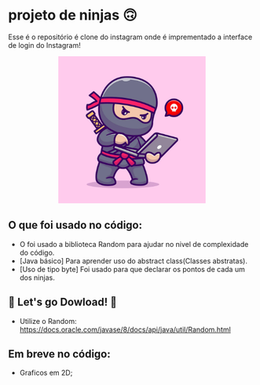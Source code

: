 # projeto de ninjas 🙃

Esse é o repositório é clone do instagram onde é imprementado a interface de login do Instagram! 

<div align='center'>
  <div>
    <img height='300px' width='auto' src='imgs/ninjas.png'/>
  </div>
</div>

## O que foi usado no código:

* O foi usado a biblioteca Random para ajudar no nivel de complexidade do código.
* [Java básico] Para aprender uso do abstract class(Classes abstratas).
* [Uso de tipo byte] Foi usado para que declarar os pontos de cada um dos ninjas.

## 🚀 Let's go Dowload! 🚀
- Utilize o Random: 
https://docs.oracle.com/javase/8/docs/api/java/util/Random.html

## Em breve no código:
  - Graficos em 2D;
  